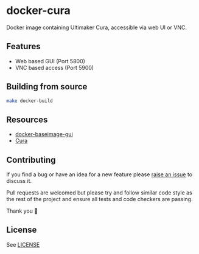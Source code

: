 # docker-cura

Docker image containing Ultimaker Cura, accessible via web UI or VNC.

## Features

* Web based GUI (Port 5800)
* VNC based access (Port 5900)

## Building from source

```sh
make docker-build
```

## Resources

* [docker-baseimage-gui](https://github.com/jlesage/docker-baseimage-gui)
* [Cura](https://github.com/Ultimaker/Cura)

## Contributing

If you find a bug or have an idea for a new feature please [raise an issue](issues/new) to discuss it.

Pull requests are welcomed but please try and follow similar code style as the rest of the project and ensure all tests and code checkers are passing.

Thank you 💛

## License

See [LICENSE](LICENSE)
